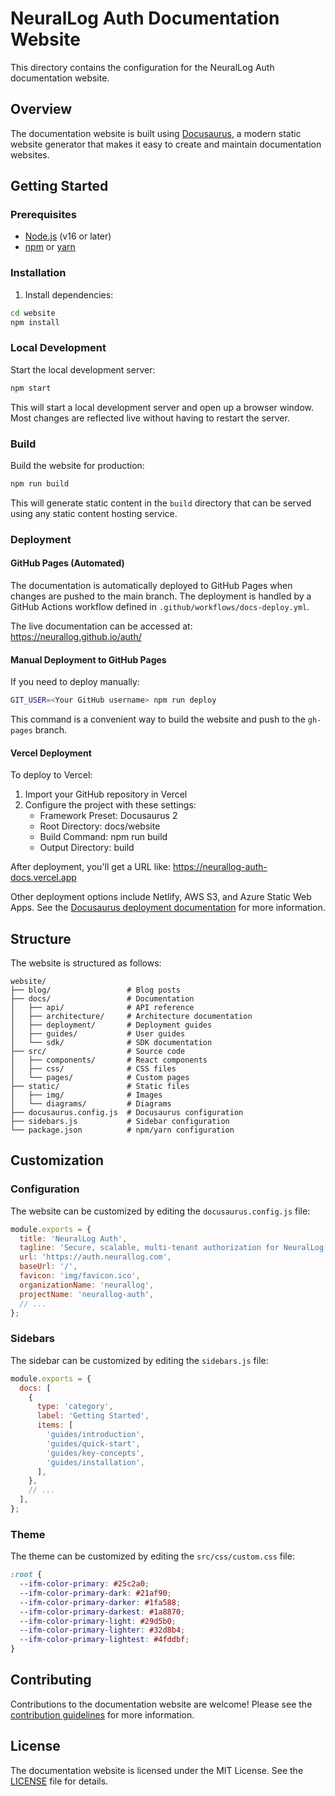 # NeuralLog Auth Documentation Website

This directory contains the configuration for the NeuralLog Auth documentation website.

## Overview

The documentation website is built using [Docusaurus](https://docusaurus.io/), a modern static website generator that makes it easy to create and maintain documentation websites.

## Getting Started

### Prerequisites

- [Node.js](https://nodejs.org/) (v16 or later)
- [npm](https://www.npmjs.com/) or [yarn](https://yarnpkg.com/)

### Installation

1. Install dependencies:

```bash
cd website
npm install
```

### Local Development

Start the local development server:

```bash
npm start
```

This will start a local development server and open up a browser window. Most changes are reflected live without having to restart the server.

### Build

Build the website for production:

```bash
npm run build
```

This will generate static content in the `build` directory that can be served using any static content hosting service.

### Deployment

#### GitHub Pages (Automated)

The documentation is automatically deployed to GitHub Pages when changes are pushed to the main branch. The deployment is handled by a GitHub Actions workflow defined in `.github/workflows/docs-deploy.yml`.

The live documentation can be accessed at: https://neurallog.github.io/auth/

#### Manual Deployment to GitHub Pages

If you need to deploy manually:

```bash
GIT_USER=<Your GitHub username> npm run deploy
```

This command is a convenient way to build the website and push to the `gh-pages` branch.

#### Vercel Deployment

To deploy to Vercel:

1. Import your GitHub repository in Vercel
2. Configure the project with these settings:
   - Framework Preset: Docusaurus 2
   - Root Directory: docs/website
   - Build Command: npm run build
   - Output Directory: build

After deployment, you'll get a URL like: https://neurallog-auth-docs.vercel.app

Other deployment options include Netlify, AWS S3, and Azure Static Web Apps. See the [Docusaurus deployment documentation](https://docusaurus.io/docs/deployment) for more information.

## Structure

The website is structured as follows:

```
website/
├── blog/                 # Blog posts
├── docs/                 # Documentation
│   ├── api/              # API reference
│   ├── architecture/     # Architecture documentation
│   ├── deployment/       # Deployment guides
│   ├── guides/           # User guides
│   └── sdk/              # SDK documentation
├── src/                  # Source code
│   ├── components/       # React components
│   ├── css/              # CSS files
│   └── pages/            # Custom pages
├── static/               # Static files
│   ├── img/              # Images
│   └── diagrams/         # Diagrams
├── docusaurus.config.js  # Docusaurus configuration
├── sidebars.js           # Sidebar configuration
└── package.json          # npm/yarn configuration
```

## Customization

### Configuration

The website can be customized by editing the `docusaurus.config.js` file:

```js
module.exports = {
  title: 'NeuralLog Auth',
  tagline: 'Secure, scalable, multi-tenant authorization for NeuralLog',
  url: 'https://auth.neurallog.com',
  baseUrl: '/',
  favicon: 'img/favicon.ico',
  organizationName: 'neurallog',
  projectName: 'neurallog-auth',
  // ...
};
```

### Sidebars

The sidebar can be customized by editing the `sidebars.js` file:

```js
module.exports = {
  docs: [
    {
      type: 'category',
      label: 'Getting Started',
      items: [
        'guides/introduction',
        'guides/quick-start',
        'guides/key-concepts',
        'guides/installation',
      ],
    },
    // ...
  ],
};
```

### Theme

The theme can be customized by editing the `src/css/custom.css` file:

```css
:root {
  --ifm-color-primary: #25c2a0;
  --ifm-color-primary-dark: #21af90;
  --ifm-color-primary-darker: #1fa588;
  --ifm-color-primary-darkest: #1a8870;
  --ifm-color-primary-light: #29d5b0;
  --ifm-color-primary-lighter: #32d8b4;
  --ifm-color-primary-lightest: #4fddbf;
}
```

## Contributing

Contributions to the documentation website are welcome! Please see the [contribution guidelines](../guides/contributing.md) for more information.

## License

The documentation website is licensed under the MIT License. See the [LICENSE](../../LICENSE) file for details.
